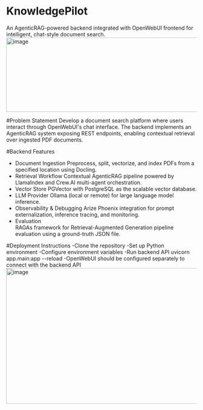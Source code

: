 # KnowledgePilot
An AgenticRAG-powered backend integrated with OpenWebUI frontend for intelligent, chat-style document search.
<img width="602" height="197" alt="image" src="https://github.com/user-attachments/assets/266fa1da-8a92-4800-948c-0cd2932d5270" />

#Problem Statement
Develop a document search platform where users interact through OpenWebUI's chat interface. The backend implements an AgenticRAG system exposing REST endpoints, enabling contextual retrieval over ingested PDF documents.

#Backend Features

- Document Ingestion 
  Preprocess, split, vectorize, and index PDFs from a specified location using Docling.
- Retrieval Workflow 
  Contextual AgenticRAG pipeline powered by LlamaIndex and Crew.AI multi-agent orchestration.
- Vector Store 
  PGVector with PostgreSQL as the scalable vector database.
- LLM Provider 
  Ollama (local or remote) for large language model inference.
- Observability & Debugging 
  Arize Phoenix integration for prompt externalization, inference tracing, and monitoring.
- Evaluation  
  RAGAs framework for Retrieval-Augmented Generation pipeline evaluation using a ground-truth JSON file.

#Deployment Instructions
-Clone the repository
-Set up Python environment
-Configure environment variables
-Run backend API uvicorn app.main:app --reload
-OpenWebUI should be configured separately to connect with the backend API
<img width="602" height="359" alt="image" src="https://github.com/user-attachments/assets/2b1e9939-7210-453b-ba2b-c472fbfd57ea" />

